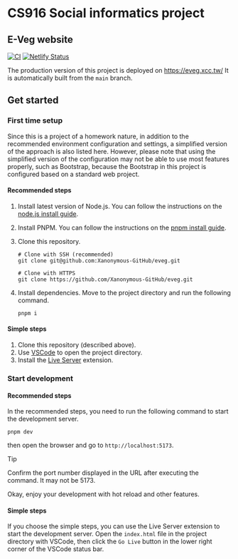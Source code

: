 # CS916 Social informatics project

## E-Veg website

[![CI](https://github.com/Xanonymous-GitHub/eveg/actions/workflows/main.yml/badge.svg)](https://github.com/Xanonymous-GitHub/eveg/actions/workflows/main.yml)
[![Netlify Status](https://api.netlify.com/api/v1/badges/9a26b376-2789-4fc2-a67a-35638e0a5966/deploy-status)](https://app.netlify.com/sites/helpful-beignet-62ff6d/deploys)

The production version of this project is deployed on https://eveg.xcc.tw/
It is automatically built from the `main` branch.

## Get started

### First time setup

Since this is a project of a homework nature,
in addition to the recommended environment configuration and settings,
a simplified version of the approach is also listed here.
However, please note that using the simplified version of the configuration
may not be able to use most features properly,
such as Bootstrap, because the Bootstrap in this project is configured based on a standard web project.

#### Recommended steps

1. Install latest version of Node.js. You can follow the instructions on
   the [node.js install guide](https://nodejs.org/en/download/package-manager).
2. Install PNPM. You can follow the instructions on the [pnpm install guide](https://pnpm.io/installation).
3. Clone this repository.

    ```shell
    # Clone with SSH (recommended)
    git clone git@github.com:Xanonymous-GitHub/eveg.git
    ```

    ```shell
    # Clone with HTTPS
    git clone https://github.com/Xanonymous-GitHub/eveg.git
    ```

4. Install dependencies.
   Move to the project directory and run the following command.

    ```shell
    pnpm i
    ```

#### Simple steps

1. Clone this repository (described above).
2. Use [VSCode](https://code.visualstudio.com/download) to open the project directory.
3. Install the [Live Server](https://marketplace.visualstudio.com/items?itemName=ritwickdey.LiveServer) extension.

### Start development

#### Recommended steps

In the recommended steps, you need to run the following command to start the development server.

```shell
pnpm dev
```

then open the browser and go to `http://localhost:5173`.
> [!TIP]
> Confirm the port number displayed in the URL after executing the command. It may not be 5173.

Okay, enjoy your development with hot reload and other features.

#### Simple steps

If you choose the simple steps, you can use the Live Server extension to start the development server.
Open the `index.html` file in the project directory with VSCode,
then click the `Go Live` button in the lower right corner of the VSCode status bar.
